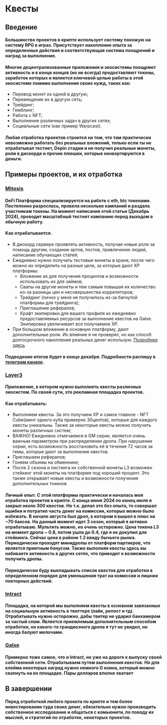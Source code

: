 # Квесты

## Введение

#### Большинство проектов в крипте использует систему похожую на систему RPG в играх. Присутствует накопление опыта за определенные действия и соответствующая система поощрений и наград за выполнение.

#### Многие децентрализованные приложения и экосистемы поощряют активность и в конце концов (но не всегда) предоставляют токены, заработок которых и является ключевой целью работы в этой экосистеме помимо выполнения своих нужд, таких как:
- Перевод монет из одной в другую;
- Перемещение их в другую сеть;
- Трейдинг;
- Гемблинг;
- Работа с NFT;
- Выполнение различных задач в других сетях;
- Социальные сети (как пример Warpcast).

#### Любая отработка проектов строится на том, что там практически невозможно работать без реальных вложений, только если ты не отрабатывал тестнет, Depin стадии и не получил реальные монеты, роли в дискорде и прочие плюшки, которые конвертируются в деньги.

## Примеры проектов, и их отработка

### [Mitosis](https://cryptorank.io/price/mitosis)

#### DeFi Платформа специализируется на работе с eth, btc токенами. Постепенно разрослась, провела несколько кампаний и раздала участникам токены. На момент написания этой статьи (Декабрь 2024), проводит масштабный тестнет кампанию перед выходом в обычную работу. 

#### Как отрабатывается. 
- В дискорд сервере проявлять активность, получая новые роли за помощь другим, создание артов, постов, привлечение людей, написание обучающих статей; 
- Ежедневно нужно получать тестовые монеты в кране, после чего можно их определить на разные цели, за которые дают XP платформы:
  - Вложение их для получения процентов и возможности использовать их для займов;
  - Свапы на другие монеты и тем самым повышая их количество из-за разницы цен и несовершенства корреляторов;
  - Трейдинг (лично у меня не получилось из-за багнутой платформы для трейдинга);
  - Приглашение рефералов;
  - Крафт экипировки для вашего профиля из ежедневно предоставляемых ресурсов за выполнение квестов на Galxe. Экипировка увеличивает все получаемое XP.
- При большом вложении в основную платформу, дают дополнительные роли. Их влияние я не проверял, но как способ долгосрочного накопления реальных денег использую. [Подробнее здесь](https://app.mitosis.org?referral=1NCHO5) 

#### Подведение итогов будет в конце декабря. Подробности распишу в [телеграм канале](https://t.me/crypt0s0s).

### [Layer3](https://app.layer3.xyz/quests?ref=konstantinvolik.eth)

#### Приложение, в котором нужно выполнять квесты различных экосистем. По своей сути, это рекламная площадка проектов.

#### Как отрабатывать: 
- Выполняем квесты. За это получаем XP и самое главное - NFT Cube(минт одного куба примерно 30центов), которые для каждого квесты уникальны. Также за некоторые квесты можно получить монеты различных систем;
- ВАЖНО! Ежедневно отмечаемся в GM серии, является очень важным параметром при распределении дропа. При нарушении серии, есть возможность восстановить её в течение 72 часов за гемы, которые дают за выполнение квестов.
- Приглашаем рефералов;
- Гоняем объемы на обменнике;
- После 2 сезона и листинга их собственной монеты L3 возможен стейкинг этой монеты на платформе под хороший процент. Это также открывает новые квесты и возможности получения дополнительных токенов

#### Личный опыт. С этой платформы практически и началась моя отработка проектов в крипте. С конца июня 2024 по конец июля я закрыл около 300 квестов. Но т.к. делал это без опыта, то совершал ошибки и потратил часть денег на комиссии, которых можно было избежать. В начале августа был дроп, в котором я вышел в плюс на ~70 баксов. На данный момент идет 3 сезон, который я активно отрабатываю. Мультить можно, но очень осторожно. Цена токена L3 на момент дропа ~ 0.8, потом ушла до 0.4, где я ее докупил для стейкинга. Сейчас цена в районе 1.2 ввиду бычьего рынка. Периодически проходят минидропы от платформ партнеров, что является приятным бонусом. Также выполняя квесты здесь вы набиваете активность в других сетях, что приводит к возможности получить дропы.

#### Периодически буду выкладывать список квестов для отработки в определенном порядке для уменьшения трат на комиссии и лишних повторных действий.

### [Intract](https://quest.intract.io/?referralCode=wTTu7p&referralSource=REFERRAL_PAGE&referralLink=https%3A%2F%2Fquest.intract.io%2Freferral)

#### Площадка, на которой мы выполняем квесты в основном завязанные на социальную активность в твиттере (лайк, репост и тд). Отрабатывать нужно осторожно, дабы твитер не ударил банхамером за частый спам. Является приемлемым дополнительным способом отработки, но какого-то грандиозного дропа я тут не увидел, но иногда балуют мелочами.

### [Galxe](https://app.galxe.com/)

#### Примерно тоже самое, что и Intract, но уже на дороге к выпуску своей собственной сети. Отрабатываем путем выполнения квестов. Но для клейма некоторых наград нужно немного G коина, который можно свапнуть на их площадке. Пары долларов вполне хватает

## В завершении

#### Перед отработкой любого проекта по крипте и тем более инвестировании туда своих денег, обязательно нужно производить собственное исследование и общаться с комьюнити, по поводу их мыслей, и стратегий по отработке, некоторых проектов.